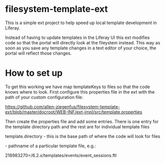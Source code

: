# filesystem-template-ext

This is a simple ext project to help speed up local template development in Liferay. 

Instead of having to update templates in the Liferay UI this ext modifies code so that the portal will directly look at the fileystem instead. This way as soon as you save any template changes in a text editor of your choice, the portal will reflect those changes. 

# How to set up

To get this working we have map templateKeys to files so that the code knows where to look. First configure this properties file in the ext with the path of your custom configuration file:

https://github.com/allen-ziegenfus/filesystem-template-ext/blob/master/docroot/WEB-INF/ext-impl/src/template.properties

Then create the properties file and add some entries. There is one entry for the template directory path and the rest are for individual template files


template.directory - this is the base path of where the code will look for files

<templateKey> - pathname of a particular template file, e.g.: 

218983270=/6.2.x/templates/events/event_sessions.ftl


